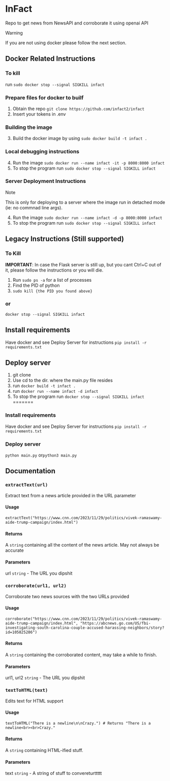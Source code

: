# InFact

Repo to get news from NewsAPI and corroborate it using openai API

> [!WARNING]
> If you are not using docker please follow the next section.
## Docker Related Instructions

### To kill
run `sudo docker stop --signal SIGKILL infact`

### Prepare files for docker to builf
1. Obtain the repo `git clone https://github.com/infact2/infact`
2. Insert your tokens in .env

### Building the image
3. Build the docker image by using `sudo docker build -t infact . `

### Local debugging instructions
4. Run the image `sudo docker run --name infact -it -p 8000:8000 infact`
5. To stop the program run `sudo docker stop --signal SIGKILL infact`

### Server Deployment Instructions
> [!NOTE]
> This is only for deploying to a server where the image run in detached mode (ie: no commnad line args).
4. Run the image `sudo docker run --name infact -d -p 8000:8000 infact`
5. To stop the program run `sudo docker stop --signal SIGKILL infact`


## Legacy Instructions (Still supported)

### To Kill
**IMPORTANT**: In case the Flask server is still up, but you cant Ctrl+C out of it, please follow the instructions or you will die.
1. Run `sudo ps -a` for a list of processes
2. Find the PID of python
3. `sudo kill {the PID you found above}`

### or
```docker stop --signal SIGKILL infact```

## Install requirements
Have docker and see Deploy Server for instructions
`pip install -r requirements.txt`

## Deploy server
1. git clone
2. Use cd to the dir. where the main.py file resides
3. run ```docker build -t infact . ```
4. run ```docker run --name infact -d infact```
5. To stop the program run ```docker stop --signal SIGKILL infact```
=======
### Install requirements
Have docker and see Deploy Server for instructions
`pip install -r requirements.txt`

### Deploy server
`python main.py` or`python3 main.py`


## Documentation

### `extractText(url)`

Extract text from a news article provided in the URL parameter

#### Usage
`extractText("https://www.cnn.com/2023/11/29/politics/vivek-ramaswamy-aide-trump-campaign/index.html")`

#### Returns
A `string` containing all the content of the news article. May not always be accurate

#### Parameters
url `string` - The URL you dipshit








### `corroborate(url1, url2)`

Corroborate two news sources with the two URLs provided

#### Usage
`corroborate("https://www.cnn.com/2023/11/29/politics/vivek-ramaswamy-aide-trump-campaign/index.html", "https://abcnews.go.com/US/fbi-investigating-south-carolina-couple-accused-harassing-neighbors/story?id=105825286")`

#### Returns
A `string` containing the corroborated content, may take a while to finish.

#### Parameters
url1, url2 `string` - The URL you dipshit







### `textToHTML(text)`

Edits text for HTML support

#### Usage
`textToHTML("There is a newline\n\nCrazy.") # Returns "There is a newline<br><br>Crazy."`

#### Returns
A `string` containing HTML-ified stuff.

#### Parameters
text `string` - A string of stuff to convereturttttt

